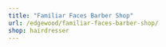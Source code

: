 ```yaml
---
title: "Familiar Faces Barber Shop"
url: /edgewood/familiar-faces-barber-shop/
shop: hairdresser
---
```

